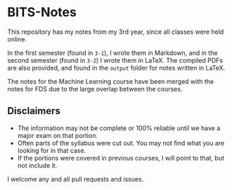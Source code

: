 # BITS-Notes

This repository has my notes from my 3rd year, since all classes were held online. 

In the first semester (found in `3-1`), I wrote them in Markdown, and in the second semester (found in `3-2`) I wrote them in LaTeX. The compiled PDFs are also provided, and found in the `output` folder for notes written in LaTeX.

The notes for the Machine Learning course have been merged with the notes for FDS due to the large overlap between the courses.

## Disclaimers

* The information may not be complete or 100% reliable until we have a major exam on that portion.
* Often parts of the syllabus were cut out. You may not find what you are looking for in that case.
* If the portions were covered in previous courses, I will point to that, but not include it.

I welcome any and all pull requests and issues.
